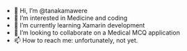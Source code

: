 - 👋 Hi, I’m @tanakamawere
- 👀 I’m interested in Medicine and coding
- 🌱 I’m currently learning Xamarin development
- 💞️ I’m looking to collaborate on a Medical MCQ application
- 📫 How to reach me: unfortunately, not yet.
